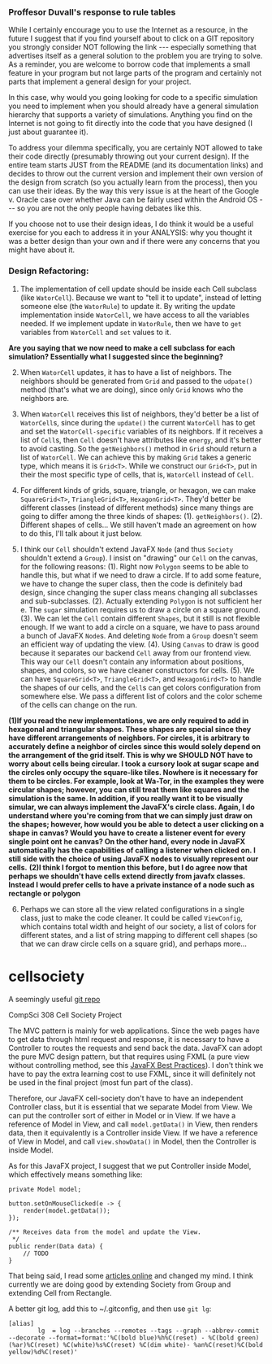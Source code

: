 ### Proffesor Duvall's response to rule tables
While I certainly encourage you to use the Internet as a resource, in the future I suggest that if you find yourself about to click on a GIT repository you strongly consider NOT following the link --- especially something that advertises itself as a general solution to the problem you are trying to solve.  As a reminder, you are welcome to borrow code that implements a small feature in your program but not large parts of the program and certainly not parts that implement a general design for your project.  
 
In this case, why would you going looking for code to a specific simulation you need to implement when you should already have a general simulation hierarchy that supports a variety of simulations.  Anything you find on the Internet is not going to fit directly into the code that you have designed (I just about guarantee it).
 
To address your dilemma specifically, you are certainly NOT allowed to take their code directly (presumably throwing out your current design).  If the entire team starts JUST from the README (and its documentation links) and decides to throw out the current version and implement their own version of the design from scratch (so you actually learn from the process), then you can use their ideas.  By the way this very issue is at the heart of the Google v. Oracle case over whether Java can be fairly used within the Android OS --- so you are not the only people having debates like this.
 
If you choose not to use their design ideas, I do think it would be a useful exercise for you each to address it in your ANALYSIS: why you thought it was a better design than your own and if there were any concerns that you might have about it.


### Design Refactoring:

1. The implementation of cell update should be inside each Cell subclass (like `WatorCell`). Because we want to "tell it to update", instead of letting someone else (the `WatorRule`) to update it. By writing the update implementation inside `WatorCell`, we have access to all the variables needed. If we implement update in `WatorRule`, then we have to `get` variables from `WatorCell` and `set` values to it.

**Are you saying that we now need to make a cell subclass for each simulation? Essentially what I suggested since the beginning?**

2. When `WatorCell` updates, it has to have a list of neighbors. The neighbors should be generated from `Grid` and passed to the `udpate()` method (that's what we are doing), since only `Grid` knows who the neighbors are.

3. When `WatorCell` receives this list of neighbors, they'd better be a list of `WatorCell`s, since during the `update()` the current `WatorCell` has to get and set the `WatorCell-specific` variables of its neighbors. If it receives a list of `Cell`s, then `Cell` doesn't have attributes like `energy`, and it's better to avoid casting. So the `getNeighbors()` method in `Grid` should return a list of `WatorCell`. We can achieve this by making `Grid` takes a generic type, which means it is `Grid<T>`. While we construct our `Grid<T>`, put in their the most specific type of cells, that is, `WatorCell` instead of `Cell`. 

4. For different kinds of grids, square, triangle, or hexagon, we can make `SquareGrid<T>`, `TriangleGrid<T>`, `HexagonGrid<T>`. They'd better be different classes (instead of different methods) since many things are going to differ among the three kinds of shapes:
  (1). `getNeighbors()`.
  (2). Different shapes of cells... We still haven't made an agreement on how to do this, I'll talk about it just below.

5. I think our `Cell` shouldn't extend JavaFX `Node` (and thus `Society` shouldn't extend a `Group`). I insist on "drawing" our `Cell` on the canvas, for the following reasons:
  (1). Right now `Polygon` seems to be able to handle this, but what if we need to draw a circle. If to add some feature, we have to change the super class, then the code is definitely bad design, since changing the super class means changing all subclasses and sub-subclasses.
  (2). Actually extending `Polygon` is not sufficient her e. The `sugar` simulation requires us to draw a circle on a square ground.
  (3). We can let the `Cell` contain different `Shapes`, but it still is not flexible enough. If we want to add a circle on a square, we have to pass around a bunch of JavaFX `Node`s. And deleting `Node` from a `Group` doesn't seem an efficient way of updating the view. 
  (4). Using `Canvas` to draw is good because it separates our backend `Cell` away from our frontend view. This way our `Cell` doesn't contain any information about positions, shapes, and colors, so we have cleaner constructors for cells.
  (5). We can have `SquareGrid<T>`, `TriangleGrid<T>`, and `HexagonGird<T>` to handle the shapes of our cells, and the `Cell`s can get colors configuration from somewhere else. We pass a different list of colors and the color scheme of the cells can change on the run.

**(1)If you read the new implementations, we are only required to add in hexagonal and triangular shapes. These shapes are special since they have different arrangements of neighbors. For circles, it is arbitrary to accurately define a neighbor of circles since this would solely depend on the arrangement of the grid itself. This is why we SHOULD NOT have to worry about cells being circular. I took a cursory look at sugar scape and the circles only occupy the square-like tiles. Nowhere is it necessary for them to be circles. For example, look at Wa-Tor, in the examples they were circular shapes; however, you can still treat them like squares and the simulation is the same. In addition, if you really want it to be visually simular, we can always implement the JavaFX's circle class. Again, I do understand where you're coming from that we can simply just draw on the shapes; however, how would you be able to detect a user clicking on a shape in canvas? Would you have to create a listener event for every single point ont he canvas? On the other hand, every node in JavaFX automatically has the capabilities of calling a listener when clicked on. I still side with the choice of using JavaFX nodes to visually represent our cells.**
**(2)I think I forgot to mention this before, but I do agree now that perhaps we shouldn't have cells extend directly from javafx classes. Instead I would prefer cells to have a private instance of a node such as rectangle or polygon**

6. Perhaps we can store all the view related configurations in a single class, just to make the code cleaner. It could be called `ViewConfig`, which contains total width and height of our society, a list of colors for different states, and a list of string mapping to different cell shapes (so that we can draw circle cells on a square grid), and perhaps more...


# cellsociety

A seemingly useful [git repo](https://github.com/GollyGang/ruletablerepository)

CompSci 308 Cell Society Project

The MVC pattern is mainly for web applications. Since the web pages have to get data through html request and response, it is necessary to have a Controller to routes the requests and send back the data. JavaFX can adopt the pure MVC design pattern, but that requires using FXML (a pure view without controlling method, see this [JavaFX Best Practices](http://docs.oracle.com/javafx/2/best_practices/jfxpub-best_practices.htm)). I don't think we have to pay the extra learning cost to use FXML, since it will definitely not be used in the final project (most fun part of the class).

Therefore, our JavaFX cell-society don't have to have an independent Controller class, but it is essential that we separate Model from View. We can put the controller sort of either in Model or in View. If we have a reference of Model in View, and call `model.getData()` in View, then renders data, then it equivalently is a Controller inside View. If we have a reference of View in Model, and call `view.showData()` in Model, then the Controller is inside Model.

As for this JavaFX project, I suggest that we put Controller inside Model, which effectively means something like:
```
private Model model;

button.setOnMouseClicked(e -> {
    render(model.getData());
});

/** Receives data from the model and update the View.
 */
public render(Data data) {
    // TODO
}
```

That being said, I read some [articles online](http://gamedev.stackexchange.com/questions/3426/why-are-mvc-tdd-not-employed-more-in-game-architecture) and changed my mind. I think currently we are doing good by extending Society from Group and extending Cell from Rectangle.



A better git log, add this to ~/.gitconfig, and then use `git lg`:
```
[alias]
        lg  = log --branches --remotes --tags --graph --abbrev-commit --decorate --format=format:'%C(bold blue)%h%C(reset) - %C(bold green)(%ar)%C(reset) %C(white)%s%C(reset) %C(dim white)- %an%C(reset)%C(bold yellow)%d%C(reset)'

```
